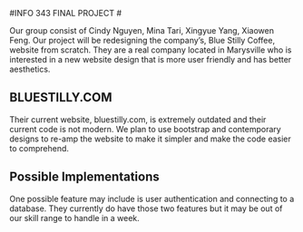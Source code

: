 #INFO 343 FINAL PROJECT #

Our group consist of Cindy Nguyen, Mina Tari, Xingyue Yang, Xiaowen Feng. Our project will be redesigning the company’s, Blue Stilly Coffee, website from scratch. They are a real company located in Marysville who is interested in a new website design that is more user friendly and has better aesthetics.

## BLUESTILLY.COM ##
Their current website, bluestilly.com, is extremely outdated and their current code is not modern. We plan to use bootstrap and contemporary designs to re-amp the website to make it simpler and make the code easier to comprehend.

## Possible Implementations ##
One possible feature may include is user authentication and connecting to a database. They currently do have those two features but it may be out of our skill range to handle in a week.

